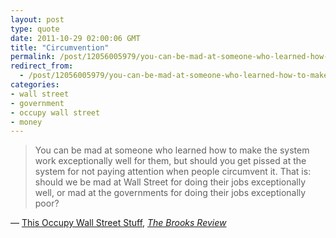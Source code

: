 ```yaml
---
layout: post
type: quote
date: 2011-10-29 02:00:06 GMT
title: "Circumvention"
permalink: /post/12056005979/you-can-be-mad-at-someone-who-learned-how-to-make
redirect_from: 
  - /post/12056005979/you-can-be-mad-at-someone-who-learned-how-to-make
categories:
- wall street
- government
- occupy wall street
- money
---
```

<blockquote>You can be mad at someone who learned how to make the system work exceptionally well for them, but should you get pissed at the system for not paying attention when people circumvent it. That is: should we be mad at Wall Street for doing their jobs exceptionally well, or mad at the governments for doing their jobs exceptionally poor?</blockquote>
<p>— <a href="http://brooksreview.net/2011/10/occupy-this/">This Occupy Wall Street Stuff</a>, <a href="http://brooksreview.net/"><i>The Brooks Review</i></a></p>